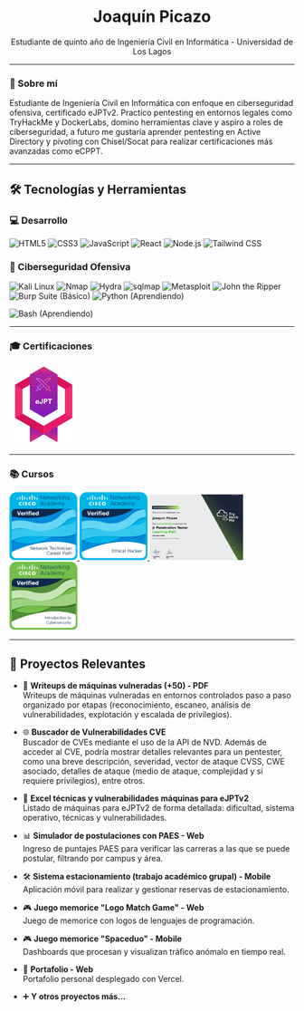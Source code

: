 <h1 align="center">Joaquín Picazo</h1>
<p align="center">
  Estudiante de quinto año de Ingeniería Civil en Informática - Universidad de Los Lagos
</p>

---

### 🧠 Sobre mí ###
Estudiante de Ingeniería Civil en Informática con enfoque en ciberseguridad ofensiva, certificado eJPTv2. Practico pentesting en entornos legales como TryHackMe y DockerLabs, domino herramientas clave y aspiro a roles de ciberseguridad, a futuro me gustaría aprender pentesting en Active Directory y pivoting con Chisel/Socat para realizar certificaciones más avanzadas como eCPPT.

---

## 🛠️ Tecnologías y Herramientas ##

### 💻 Desarrollo ###
![HTML5](https://img.shields.io/badge/HTML5-E34F26?logo=html5&logoColor=white)
![CSS3](https://img.shields.io/badge/CSS3-1572B6?logo=css3&logoColor=white)
![JavaScript](https://img.shields.io/badge/JavaScript-F7DF1E?logo=javascript&logoColor=black)
![React](https://img.shields.io/badge/React-61DAFB?logo=react&logoColor=black)
![Node.js](https://img.shields.io/badge/Node.js-339933?logo=node.js&logoColor=white)
![Tailwind CSS](https://img.shields.io/badge/Tailwind_CSS-38B2AC?logo=tailwindcss&logoColor=white)

### 🧰 Ciberseguridad Ofensiva ###
![Kali Linux](https://img.shields.io/badge/Kali_Linux-557C94?logo=kalilinux&logoColor=white)
![Nmap](https://img.shields.io/badge/Nmap-008080?style=flat&logo=nmap&logoColor=white)
![Hydra](https://img.shields.io/badge/Hydra-222222?style=flat)
![sqlmap](https://img.shields.io/badge/sqlmap-CC0000?style=flat)
![Metasploit](https://img.shields.io/badge/Metasploit-4E4E4E?logo=metasploit&logoColor=white)
![John the Ripper](https://img.shields.io/badge/John_the_Ripper-000000?style=flat&logo=linux&logoColor=white)
![Burp Suite (Básico)](https://img.shields.io/badge/Burp_Suite-BASIC-F2673B?style=flat&logo=burpsuite&logoColor=white)
![Python (Aprendiendo)](https://img.shields.io/badge/Python-Aprendiendo-3776AB?logo=python&logoColor=white)

![Bash (Aprendiendo)](https://img.shields.io/badge/Bash-Aprendiendo-4EAA25?logo=gnubash&logoColor=white)

---
### 🎓 Certificaciones ###
<a href="https://ine.com/certifications/ejpt/">
  <img src="https://github.com/JoaquinPicazoV/JoaquinPicazoV/blob/main/eJPT.png" alt="eJPTv2" width="120"/>
</a>



---

### 📚 Cursos  ###
<a href="https://www.credly.com/badges/fee19871-ce37-4cb7-a7ec-f65b80acb520/public_url">
  <img src="https://github.com/JoaquinPicazoV/JoaquinPicazoV/blob/main/NetworkTechnician.png" alt="NetworkTechnicianPathCisco" width="120"/>
</a>
<a href="https://www.credly.com/badges/5a3702c2-a9cc-46b0-be92-dea565ef0a4e/public_url">
  <img src="https://github.com/JoaquinPicazoV/JoaquinPicazoV/blob/main/EthicalHacker.png" alt="EthicalHackerCisco" width="120"/>
</a>
<a href="https://tryhackme-certificates.s3-eu-west-1.amazonaws.com/THM-WH5JF5YO0X.pdf">
  <img src="https://github.com/JoaquinPicazoV/JoaquinPicazoV/blob/main/JrPenTest.png" alt="JrPentesterTHM" width="165"/>
</a>
<a href="https://www.credly.com/badges/1f6cea4e-106d-40b0-970a-5222a8078e64/public_url">
  <img src="https://github.com/JoaquinPicazoV/JoaquinPicazoV/blob/main/IntroCyber.png" alt="IntroCyberCisco" width="120"/>
</a>

---

## 📌 Proyectos Relevantes ##

- 🔐 **Writeups de máquinas vulneradas (+50) - PDF**  
  Writeups de máquinas vulneradas en entornos controlados paso a paso organizado por etapas (reconocimiento, escaneo, análisis de vulnerabilidades, explotación y 
  escalada de privilegios).

- 🌐 **Buscador de Vulnerabilidades CVE**  
  Buscador de CVEs mediante el uso de la API de NVD. Además de acceder al CVE, podría mostrar detalles relevantes para un pentester, como una breve descripción, severidad, vector de ataque CVSS, CWE asociado,      detalles de ataque (medio de ataque, complejidad y si requiere privilegios), entre otros.

- 🧪 **Excel técnicas y vulnerabilidades máquinas para eJPTv2**  
  Listado de máquinas para eJPTv2 de forma detallada: dificultad, sistema operativo, técnicas y vulnerabilidades.

- 📊 **Simulador de postulaciones con PAES - Web**  
  Ingreso de puntajes PAES para verificar las carreras a las que se puede postular, filtrando por campus y área.

- 🛠️ **Sistema estacionamiento (trabajo académico grupal) - Mobile**  
  Aplicación móvil para realizar y gestionar reservas de estacionamiento.

- 🎮 **Juego memorice "Logo Match Game" - Web**  
  Juego de memorice con logos de lenguajes de programación.
  
- 🎮 **Juego memorice "Spaceduo" - Mobile**  
  Dashboards que procesan y visualizan tráfico anómalo en tiempo real.
  
- 👤 **Portafolio - Web**  
  Portafolio personal desplegado con Vercel.

- ➕ **Y otros proyectos más...**  

